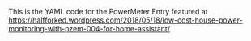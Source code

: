 This is the YAML code for the PowerMeter Entry featured at 
https://halfforked.wordpress.com/2018/05/18/low-cost-house-power-monitoring-with-pzem-004-for-home-assistant/
